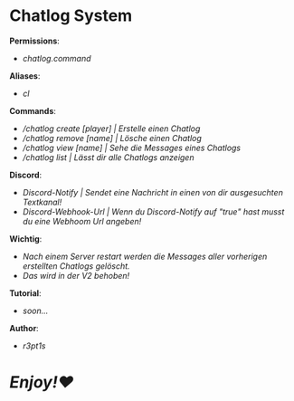 # Chatlog System

**Permissions**: 
- *_chatlog.command_*

**Aliases**:
- *_cl_*

**Commands**: 
- *_/chatlog create [player] | Erstelle einen Chatlog_*
- *_/chatlog remove [name] | Lösche einen Chatlog_*
- *_/chatlog view [name] | Sehe die Messages eines Chatlogs_*
- *_/chatlog list | Lässt dir alle Chatlogs anzeigen_*

**Discord**:
- *_Discord-Notify | Sendet eine Nachricht in einen von dir ausgesuchten Textkanal!_*
- *_Discord-Webhook-Url | Wenn du Discord-Notify auf "true" hast musst du eine Webhoom Url angeben!_*

**Wichtig**:
- *_Nach einem Server restart werden die Messages aller vorherigen erstellten Chatlogs gelöscht._*
- *_Das wird in der V2 behoben!_*

**Tutorial**:
- *_soon..._*

**Author**:
- *_r3pt1s_*

# **_Enjoy!❤️_** 

